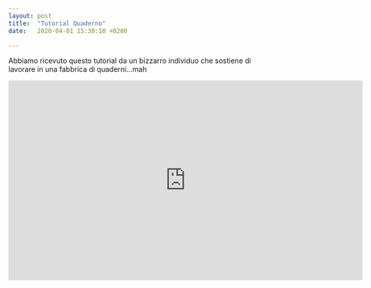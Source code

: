 ```yaml
---
layout: post
title:  "Tutorial Quaderno"
date:   2020-04-01 15:30:10 +0200

---
```


Abbiamo ricevuto questo tutorial da un bizzarro individuo che sostiene di lavorare in una fabbrica di quaderni...mah

<iframe width="704" height="396" src="https://www.youtube.com/embed/wWpHKmQG-lE" frameborder="0" allow="accelerometer; autoplay; encrypted-media; gyroscope; picture-in-picture" allowfullscreen></iframe>
